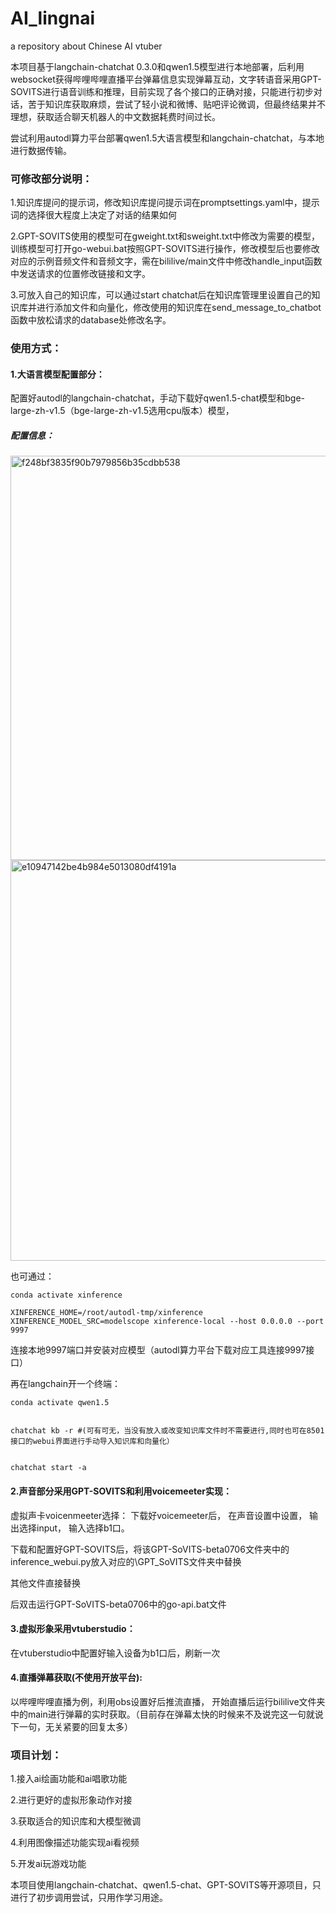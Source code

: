 # AI_lingnai
a repository about Chinese AI vtuber

本项目基于langchain-chatchat 0.3.0和qwen1.5模型进行本地部署，后利用websocket获得哔哩哔哩直播平台弹幕信息实现弹幕互动，文字转语音采用GPT-SOVITS进行语音训练和推理，目前实现了各个接口的正确对接，只能进行初步对话，苦于知识库获取麻烦，尝试了轻小说和微博、贴吧评论微调，但最终结果并不理想，获取适合聊天机器人的中文数据耗费时间过长。

尝试利用autodl算力平台部署qwen1.5大语言模型和langchain-chatchat，与本地进行数据传输。

### 可修改部分说明：


1.知识库提问的提示词，修改知识库提问提示词在promptsettings.yaml中，提示词的选择很大程度上决定了对话的结果如何

2.GPT-SOVITS使用的模型可在gweight.txt和sweight.txt中修改为需要的模型，训练模型可打开go-webui.bat按照GPT-SOVITS进行操作，修改模型后也要修改对应的示例音频文件和音频文字，需在bililive/main文件中修改handle_input函数中发送请求的位置修改链接和文字。

3.可放入自己的知识库，可以通过start chatchat后在知识库管理里设置自己的知识库并进行添加文件和向量化，修改使用的知识库在send_message_to_chatbot函数中放松请求的database处修改名字。

### 使用方式：


#### 1.大语言模型配置部分：


配置好autodl的langchain-chatchat，手动下载好qwen1.5-chat模型和bge-large-zh-v1.5（bge-large-zh-v1.5选用cpu版本）模型，

##### 配置信息：

<img width="647" alt="f248bf3835f90b7979856b35cdbb538" src="https://github.com/user-attachments/assets/29130190-7567-4f7e-9b2e-3a6e7ba187a7">


<img width="641" alt="e10947142be4b984e5013080df4191a" src="https://github.com/user-attachments/assets/53d5fc6d-c991-4a12-8c09-d98ed20e049a">


也可通过：

```
conda activate xinference

XINFERENCE_HOME=/root/autodl-tmp/xinference XINFERENCE_MODEL_SRC=modelscope xinference-local --host 0.0.0.0 --port 9997 

```
连接本地9997端口并安装对应模型（autodl算力平台下载对应工具连接9997接口）

再在langchain开一个终端：

```
conda activate qwen1.5


chatchat kb -r #(可有可无，当没有放入或改变知识库文件时不需要进行,同时也可在8501接口的webui界面进行手动导入知识库和向量化）


chatchat start -a
```


#### 2.声音部分采用GPT-SOVITS和利用voicemeeter实现：


虚拟声卡voicenmeeter选择：
下载好voicemeeter后，
在声音设置中设置，
输出选择input，
输入选择b1口。

下载和配置好GPT-SOVITS后，将该GPT-SoVITS-beta0706文件夹中的inference_webui.py放入对应的\GPT_SoVITS文件夹中替换


其他文件直接替换


后双击运行GPT-SoVITS-beta0706中的go-api.bat文件

#### 3.虚拟形象采用vtuberstudio：

在vtuberstudio中配置好输入设备为b1口后，刷新一次

#### 4.直播弹幕获取(不使用开放平台):


以哔哩哔哩直播为例，利用obs设置好后推流直播，
开始直播后运行bililive文件夹中的main进行弹幕的实时获取。（目前存在弹幕太快的时候来不及说完这一句就说下一句，无关紧要的回复太多）

### 项目计划：


1.接入ai绘画功能和ai唱歌功能

2.进行更好的虚拟形象动作对接

3.获取适合的知识库和大模型微调

4.利用图像描述功能实现ai看视频

5.开发ai玩游戏功能




本项目使用langchain-chatchat、qwen1.5-chat、GPT-SOVITS等开源项目，只进行了初步调用尝试，只用作学习用途。
